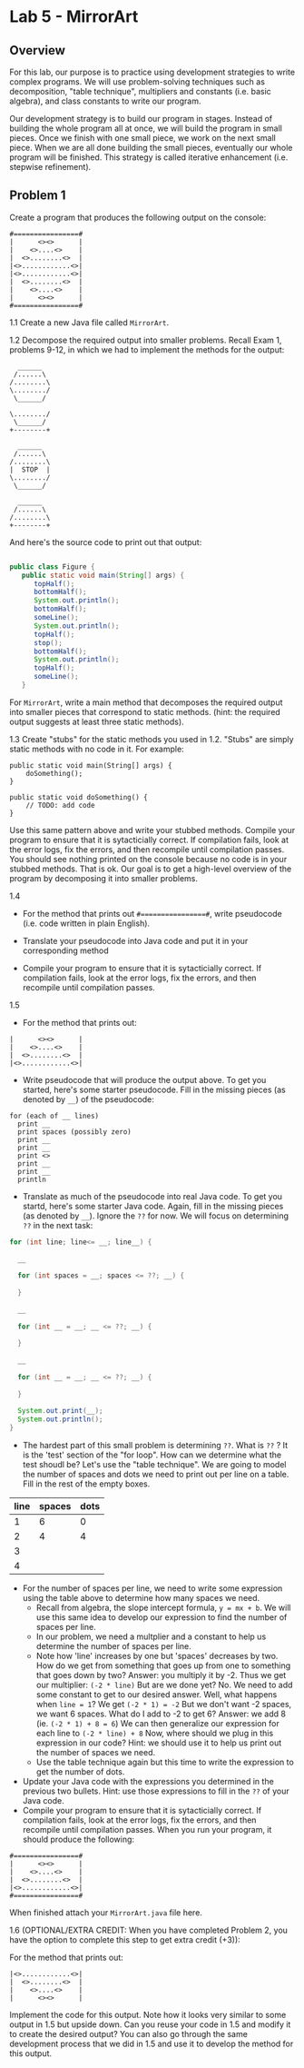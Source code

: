 # Lab 5 - MirrorArt

## Overview

For this lab, our purpose is to practice using development strategies to write complex programs. We will use problem-solving techniques such as decomposition, "table technique", multipliers and constants (i.e. basic algebra), and class constants to write our program.   

Our development strategy is to build our program in stages. Instead of building the whole program all at once, we will build the program in small pieces. Once we finish with one small piece, we work on the next small piece. When we are all done building the small pieces, eventually our whole program will be finished. This strategy is called iterative enhancement (i.e. stepwise refinement). 

## Problem 1

Create a program that produces the following output on the console:


```plaintext
#================#
|      <><>      |
|    <>....<>    |
|  <>........<>  |
|<>............<>|
|<>............<>|
|  <>........<>  |
|    <>....<>    |
|      <><>      |
#================#
```

1.1 Create a new Java file called `MirrorArt`. 

1.2 Decompose the required output into smaller problems. Recall Exam 1, problems 9-12, in which we had to implement the methods for the output:

```
  ______
 /......\
/........\
\......../
 \______/

\......../
 \______/
+--------+

  ______
 /......\
/........\
|  STOP  |
\......../
 \______/

  ______
 /......\
/........\
+--------+
```

And here's the source code to print out that output:

```java

public class Figure {
   public static void main(String[] args) {
      topHalf();
      bottomHalf();
      System.out.println();
      bottomHalf();
      someLine();
      System.out.println();
      topHalf();
      stop();
      bottomHalf();
      System.out.println();
      topHalf();
      someLine();    
   }
```

For `MirrorArt`, write a main method that decomposes the required output into smaller pieces that correspond to static methods. (hint: the required output suggests at least three static methods).

1.3 Create "stubs" for the static methods you used in 1.2. "Stubs" are simply static methods with no code in it. For example: 

```
public static void main(String[] args) {
    doSomething();
}

public static void doSomething() {
    // TODO: add code
}
```

Use this same pattern above and write your stubbed methods. Compile your program to ensure that it is sytacticially correct. If compilation fails, look at the error logs, fix the errors, and then recompile until compilation passes. You should see nothing printed on the console because no code is in your stubbed methods. That is ok. Our goal is to get a high-level overview of the program by decomposing it into smaller problems. 


1.4 
* For the method that prints out `#================#`, write pseudocode (i.e. code written in plain English).

* Translate your pseudocode into Java code and put it in your corresponding method
* Compile your program to ensure that it is sytacticially correct. If compilation fails, look at the error logs, fix the errors, and then recompile until compilation passes.

1.5 
* For the method that prints out:
```
|      <><>      |
|    <>....<>    |
|  <>........<>  |
|<>............<>|
```

* Write pseudocode that will produce the output above. To get you started, here's some starter pseudocode. Fill in the missing pieces (as denoted by `__`) of the pseudocode:

```
for (each of __ lines)
  print __
  print spaces (possibly zero)
  print __
  print __
  print <>
  print __
  print __
  println
```

* Translate as much of the pseudocode into real Java code. To get you startd, here's some starter Java code. Again, fill in the missing pieces (as denoted by `__`). Ignore the `??` for now. We will focus on determining `??` in the next task:

```java
for (int line; line<= __; line__) {
  
  __
  
  for (int spaces = __; spaces <= ??; __) {
  
  }
  
  __
  
  for (int __ = __; __ <= ??; __) {
  
  }
  
  __ 
  
  for (int __ = __; __ <= ??; __) {
  
  }
  
  System.out.print(__);
  System.out.println();
}
```

* The hardest part of this small problem is determining `??`. What is `??` ? It is the 'test' section of the "for loop". How can we determine what the test shoudl be? Let's  use the "table technique". We are going to model the number of spaces and dots we need to print out per line on a table. Fill in the rest of the empty boxes.  

line | spaces | dots | 
---- | ------ | ----
1    | 6      | 0   |
2    | 4       | 4|
3    |        | |
4    |        | |

* For the number of spaces per line, we need to write some expression using the table above to determine how many spaces we need. 
  * Recall from algebra, the slope intercept formula, `y = mx + b`. We will use this same idea to develop our expression to find the number of spaces per line. 
  * In our problem, we need a multplier and a constant to help us determine the number of spaces per line. 
  * Note how 'line' increases by one but 'spaces' decreases by two. How do we get from something that goes up from one to something that goes down by two? Answer: you multiply it by -2. Thus we get our multiplier: `(-2 * line)` But are we done yet? No. We need to add some constant to get to our desired answer. Well, what happens when `line = 1`? We get `(-2 * 1) = -2` But we don't want -2 spaces, we want 6 spaces. What do I add to -2 to get 6? Answer: we add 8 (ie. `(-2 * 1) + 8 = 6`)  We can then generalize our expression for each line to `(-2 * line) + 8` Now, where should we plug in this expression in our code? Hint: we should use it to help us print out the number of spaces we need. 
  * Use the table technique again but this time to write the expression to get the number of dots. 
* Update your Java code with the expressions you determined in the previous two bullets. Hint: use those expressions to fill in the `??` of your Java code.
* Compile your program to ensure that it is sytacticially correct. If compilation fails, look at the error logs, fix the errors, and then recompile until compilation passes. When you run your program, it should produce the following: 

```
#================#
|      <><>      |
|    <>....<>    |
|  <>........<>  |
|<>............<>|
#================#
```

When finished attach your `MirrorArt.java` file here. 

1.6 
(OPTIONAL/EXTRA CREDIT: When you have completed Problem 2, you have the option to complete this step to get extra credit (+3)):

For the method that prints out:

```
|<>............<>|
|  <>........<>  |
|    <>....<>    |
|      <><>      |
```

Implement the code for this output. Note how it looks very similar to some output in 1.5 but upside down. Can you reuse your code in 1.5 and modify it to create the desired output? You can also go through the same development process that we did in 1.5 and use it to develop the method for this output. 
